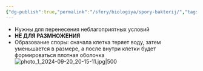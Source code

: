 ```yaml
---
{"dg-publish":true,"permalink":"/sfery/biologiya/spory-bakterij/","tags":["Общаябиология"]}
---
```


- Нужны для перенесения неблагоприятных условий
- **НЕ ДЛЯ РАЗМНОЖЕНИЯ**
- Образование споры: сначала клетка теряет воду, затем уменьшается в размере, а после внутри клетки будет формироваться плотная оболочка
![photo_1_2024-09-20_20-15-11.jpg|500](/img/user/%D0%90%D1%80%D1%85%D0%B8%D0%B2/%D0%9A%D1%8D%D1%88/photo_1_2024-09-20_20-15-11.jpg)